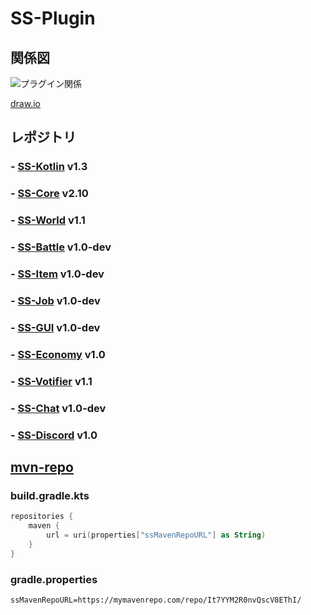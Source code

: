 # SS-Plugin

## 関係図
![プラグイン関係](https://github.com/sya-ri/SS-Plugin/raw/master/SS-Plugin.png)

[draw.io](http://draw.io/)

## レポジトリ
### - [SS-Kotlin](https://github.com/sya-ri/SS-Kotlin) v1.3
### - [SS-Core](https://github.com/sya-ri/SS-Core) v2.10
### - [SS-World](https://github.com/sya-ri/SS-World) v1.1
### - [SS-Battle](https://github.com/sya-ri/SS-Battle) v1.0-dev
### - [SS-Item](https://github.com/sya-ri/SS-Item) v1.0-dev
### - [SS-Job](https://github.com/sya-ri/SS-Job) v1.0-dev
### - [SS-GUI](https://github.com/sya-ri/SS-GUI) v1.0-dev
### - [SS-Economy](https://github.com/sya-ri/SS-Economy) v1.0
### - [SS-Votifier](https://github.com/sya-ri/SS-Votifier) v1.1
### - [SS-Chat](https://github.com/sya-ri/SS-Chat) v1.0-dev
### - [SS-Discord](https://github.com/sya-ri/SS-Discord) v1.0

## [mvn-repo](https://mymavenrepo.com/repo/It7YYM2R0nvQscV8EThI/)
### build.gradle.kts
```build.gradle.kts
repositories {
    maven {
        url = uri(properties["ssMavenRepoURL"] as String)
    }
}
```

### gradle.properties
```
ssMavenRepoURL=https://mymavenrepo.com/repo/It7YYM2R0nvQscV8EThI/
```

